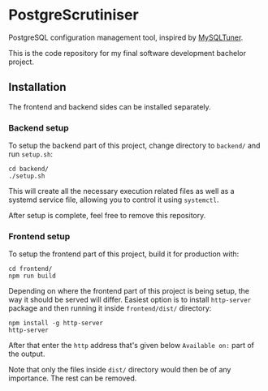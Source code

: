 # PostgreScrutiniser

PostgreSQL configuration management tool, inspired by [MySQLTuner](https://github.com/major/MySQLTuner-perl).

This is the code repository for my final software development bachelor project.

## Installation

The frontend and backend sides can be installed separately.

### Backend setup

To setup the backend part of this project, change directory to `backend/` and run `setup.sh`:
```
cd backend/
./setup.sh
```

This will create all the necessary execution related files as well as a systemd service file, allowing you to control it using `systemctl`.

After setup is complete, feel free to remove this repository.

### Frontend setup

To setup the frontend part of this project, build it for production with:
```
cd frontend/
npm run build
```

Depending on where the frontend part of this project is being setup, the way it should be served will differ. Easiest option is to install `http-server` package and then running it inside `frontend/dist/` directory:
```
npm install -g http-server
http-server
```

After that enter the `http` address that's given below `Available on:` part of the output.

Note that only the files inside `dist/` directory would then be of any importance. The rest can be removed.